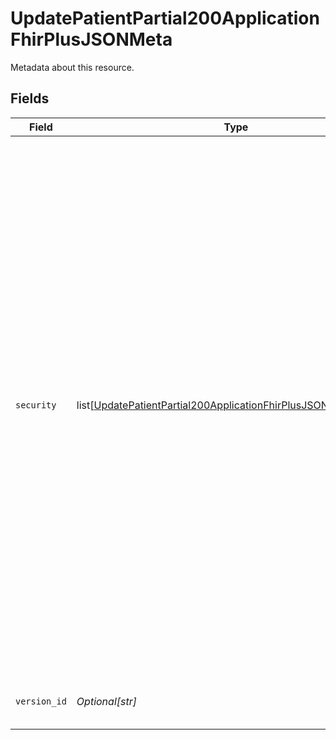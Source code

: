 # UpdatePatientPartial200ApplicationFhirPlusJSONMeta

Metadata about this resource.


## Fields

| Field                                                                                                                                                                                                                                                                                                                                                                                                                                                                                                                                                                                                                                                                                                                                                                       | Type                                                                                                                                                                                                                                                                                                                                                                                                                                                                                                                                                                                                                                                                                                                                                                        | Required                                                                                                                                                                                                                                                                                                                                                                                                                                                                                                                                                                                                                                                                                                                                                                    | Description                                                                                                                                                                                                                                                                                                                                                                                                                                                                                                                                                                                                                                                                                                                                                                 | Example                                                                                                                                                                                                                                                                                                                                                                                                                                                                                                                                                                                                                                                                                                                                                                     |
| --------------------------------------------------------------------------------------------------------------------------------------------------------------------------------------------------------------------------------------------------------------------------------------------------------------------------------------------------------------------------------------------------------------------------------------------------------------------------------------------------------------------------------------------------------------------------------------------------------------------------------------------------------------------------------------------------------------------------------------------------------------------------- | --------------------------------------------------------------------------------------------------------------------------------------------------------------------------------------------------------------------------------------------------------------------------------------------------------------------------------------------------------------------------------------------------------------------------------------------------------------------------------------------------------------------------------------------------------------------------------------------------------------------------------------------------------------------------------------------------------------------------------------------------------------------------- | --------------------------------------------------------------------------------------------------------------------------------------------------------------------------------------------------------------------------------------------------------------------------------------------------------------------------------------------------------------------------------------------------------------------------------------------------------------------------------------------------------------------------------------------------------------------------------------------------------------------------------------------------------------------------------------------------------------------------------------------------------------------------- | --------------------------------------------------------------------------------------------------------------------------------------------------------------------------------------------------------------------------------------------------------------------------------------------------------------------------------------------------------------------------------------------------------------------------------------------------------------------------------------------------------------------------------------------------------------------------------------------------------------------------------------------------------------------------------------------------------------------------------------------------------------------------- | --------------------------------------------------------------------------------------------------------------------------------------------------------------------------------------------------------------------------------------------------------------------------------------------------------------------------------------------------------------------------------------------------------------------------------------------------------------------------------------------------------------------------------------------------------------------------------------------------------------------------------------------------------------------------------------------------------------------------------------------------------------------------- |
| `security`                                                                                                                                                                                                                                                                                                                                                                                                                                                                                                                                                                                                                                                                                                                                                                  | list[[UpdatePatientPartial200ApplicationFhirPlusJSONMetaSecurity](../../models/operations/updatepatientpartial200applicationfhirplusjsonmetasecurity.md)]                                                                                                                                                                                                                                                                                                                                                                                                                                                                                                                                                                                                                   | :heavy_minus_sign:                                                                                                                                                                                                                                                                                                                                                                                                                                                                                                                                                                                                                                                                                                                                                          | The level of security on the patients record, which affects which fields are populated on retrieval. The possible responses are:<br/>* U - unrestricted. All available data is returned.<br/>* R - restricted. Any sensitive data around the patient's location, so `address`, `generalPractitioner` and `telecom`, are removed from the response.<br/>* V - very restricted. All patient data is removed from the response apart from `id`, `identifier` and `meta` fields. The `gender` field returns `unknown` regardless of actual gender.<br/>* REDACTED - redacted. The patient record has been marked as invalid, so the data should not be used. This code is never returned; you receive a 404, and appropriate error response, if an invalidated patient retrieval is attempted.<br/> |                                                                                                                                                                                                                                                                                                                                                                                                                                                                                                                                                                                                                                                                                                                                                                             |
| `version_id`                                                                                                                                                                                                                                                                                                                                                                                                                                                                                                                                                                                                                                                                                                                                                                | *Optional[str]*                                                                                                                                                                                                                                                                                                                                                                                                                                                                                                                                                                                                                                                                                                                                                             | :heavy_minus_sign:                                                                                                                                                                                                                                                                                                                                                                                                                                                                                                                                                                                                                                                                                                                                                          | The NHS Digital assigned version of the patient resource.                                                                                                                                                                                                                                                                                                                                                                                                                                                                                                                                                                                                                                                                                                                   | 2                                                                                                                                                                                                                                                                                                                                                                                                                                                                                                                                                                                                                                                                                                                                                                           |
